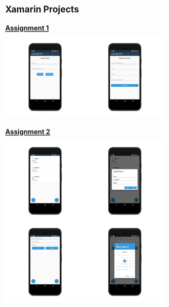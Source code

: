 # Xamarin Projects

## [Assignment 1](https://github.com/yasintohan/Xamarin-Projects/tree/main/Assignment1)
<img src = "/images/assignment1-1.png" height="50%" width="50%"><img src = "/images/assignment1-2.png" height="50%" width="50%">

## [Assignment 2](https://github.com/yasintohan/Xamarin-Projects/tree/main/Assignment2)

<img src = "/images/assignment2-1.png" height="50%" width="50%"><img src = "/images/assignment2-2.png" height="50%" width="50%"><img src = "/images/assignment2-3.png" height="50%" width="50%"><img src = "/images/assignment2-4.png" height="50%" width="50%">
